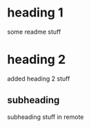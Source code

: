 # heading 1
some readme stuff

# heading 2
added heading 2 stuff

## subheading
subheading stuff in remote
